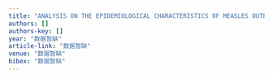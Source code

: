 ```yaml
---
title: "ANALYSIS ON THE EPIDEMIOLOGICAL CHARACTERISTICS OF MEASLES OUTBREAK IN PINGDINGSHAN FROM 2000 TO 2005"
authors: []
authors-key: []
year: "数据暂缺"
article-link: "数据暂缺"
venue: "数据暂缺"
bibex: "数据暂缺"
---
```

